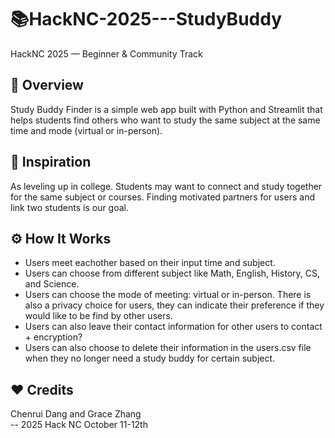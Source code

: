 # 📚HackNC-2025---StudyBuddy  
HackNC 2025 — Beginner & Community Track


## 🌟 Overview  
Study Buddy Finder is a simple web app built with Python and Streamlit that helps students find others who want to study the same subject at the same time and mode (virtual or in-person).


## 🧠 Inspiration  
As leveling up in college. Students may want to connect and study together for the same subject or courses. Finding motivated partners for users and link two students is our goal. 


## ⚙️ How It Works
- Users meet eachother based on their input time and subject. 
- Users can choose from different subject like Math, English, History, CS, and Science. 
- Users can choose the mode of meeting: virtual or in-person. There is also a privacy choice for users, they can indicate their preference if they would like to be find by other users. 
- Users can also leave their contact information for other users to contact + encryption?
- Users can also choose to delete their information in the users.csv file when they no longer need a study buddy for certain subject. 


## ❤️ Credits  
Chenrui Dang and Grace Zhang  
-- 2025 Hack NC October 11-12th

